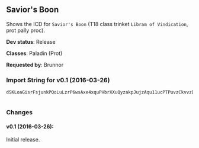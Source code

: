 ## Savior's Boon

Shows the ICD for `Savior's Boon` (T18 class trinket
`Libram of Vindication`, prot pally proc).

**Dev status**: Release

**Classes**: Paladin (Prot)

**Requested by**: Brunnor

### Import String for v0.1 (2016-03-26)

    dSKLoaGisrFsjunkPQoLuLzrP6wsAxe4xquPHbrXXuQyzakpJujzAqu11ucPTPuvzCkvvzDkvv19KkTpLqCqvPwiPqpKGAIKsxuPSravFuvYijvItcWkH0lHOIzkvCtLQYojKFQuPHsQ4OkHYsPuEkunvk5QeKTsk4RaIZsQuVfqYCHOu3fqQ9kL)cKblomvwmPkpwLMSkUSIntO(megTQ40u8ALGzlXTbQDtYVjA4kPJRuLLtvpxvnDqxhkBhI8DsvDELO1drj9EikX9jvsTF0TDAwn8tZQH7UqJu9BwnCJYaBwn8l2hkb3WR1ATwR1ATwR1ATwR1ATwR1ATwR1ATwR1ATwR1ATwR1ATwR1ATwRvIwRmaugirlYRRW8MPlJdZ7ankKiArEDfgBmDzaY4w4nM39f4hegP6duVfyoaTa)GWiveLOf51vywlULJ)Lqa0YWWWWWWWWWWWWWWWuRm4qPFomcPmWxcbqBFnxlULJxZEeTiVUcd0BulmqaAz6YSdWq(fDN9hdddddddtTYaaoGzaOLrS0Z0XON3bMrkMrdg1XCDqJur0I86kmZEyM115WWWWWWWWWWWWWWWWWWWWuRma5zGpJNb(mmqVrTWazmFMzpmZ66CiArEDfMI7d1XlVmDzqggggggggggggggggMALXYaEyKIzkUpKz1lVeTiVUcJ5Ey6YSdWyyyyyyyyyyyyyyyyyyyyQvgacRLrVbQ)mkMvV8(jArEDfg)i27UqMUm7hdddddddddddddddtTYyBe7DxO0VKzD8g5HrS0ZS6LxMZaNl0iveLO2eCLYYrQVA)JpqBdsJ)p9f7k)PhrjATYi8U7tJVTa1z3xG20WMilqcjc4a6yTzBtlZJtDkJNOf51vyeJPUqJuXivclbRNdUH0OG9bzN5JP3gsJcANbKDMVeZFNxcbqRDMVeZFhroWJDMVeZFhGxCi(2z(sm)DS5mhGxCi(2zoZh(siaATZCMpuKd8yN5mFiWloeF7mN5dT5mhGxCi(2zeiqqpIYWWWuRmALQfhYiEMctXSWWCFM7cgfcMNXvqUhWiqUo9(sVEmx3F(mILEMpMEBinkODIYWWWuRmFjdaM7Z4GmoMIbcldJtDyUpZDbM)6ukICGhMJXpxyzPaIYWWWyeZ8NYCH9bMDgbce0JPBxgnXDizK(f)ZOrPuPjJtDy(sm)DEjeaTmD7YSwClh)lHaOLb(mkIYWWWWWWWuKxxHbY0L51aTmGN(9ikdddddddJrmdKPYuCFOoE5Lzry8JyV7czGpJIOmmmmmmmmmmmmf3hQJxEz6YajkdddddddddddJWsz5i1xbCVd8acFGwgWJVVnbxPSCK6RSZuCFOoE51oJ5ESZa9ytpIYWWWWWWWmQdrzyyyg1HOJ6quIwRmc)m3f(m6)mWNXZ0XON3bMrkMrdg1XCDqJuXy(mZEyM115q0I86kmIXuxOrQymFlVrTWa32dZSUoN(9ikdddJFGyEft)xdeGcPrbL(LaGdyaA7R5AXTC8AANbGinG3zxlqw2aic5SzTtpMUDzGEJAHbcqlrzyyyyyyyKEMxdeGcPrbL(LaGdyaA7R5AXTC8AANbGinG3zxlqw2aic5SzbSEmD7Ya9g1cdeG2EeDuhIs0ALrNoV19MnqBlMqa0zFBISajSU8w0RnTmpo1PmEIwKxxHrmM6cnsfJuTThMzf8OGc)4uiMt)EeLHHHz2dZSUohMUmMVL3OwyGB7HzwxNt)EeDuhIs0ALryxPmhgdyWZX4GtzPDg9WGmUYxY4edhpJoDER7nBG2ezTzdGOxGaYU26OLrFd8H5mf3sbeTwzSEmFMv)G0OGFgZ)JnFg9nWhMRSCyksegLaIwKxxHrmM6cnsfZrQDkULZPJ0D63JOmmmms12EyMvWJck8JtHyo97XuRmc)m3fy0)zGpJNz2dZSUohIYWWWSwClh)lHaOLPlJqkd8Lqa02xZ1IB541ShtTYaqzGgxXGSomRf3YX)siaAj6Ooe9i1of3Y50r6o97ruIwRm605TU3SbAtK1MnaIEbci7ARJwMhN6ugprlYRRWigtDHgPIrQ2uWXBuiaI0xo97ruggggHbzzapEbVfdhF)DSZCKANIB5C6iDNEm1kd(azWwzotXTComfP7q0rDikrRvgG84GmWNHb6niqmEM)JeRCy8deZReWa9ydt3fH5)i1xzNrSR8hMUlcZJ5CgLaIwKxxHrmM6cnsfZ)rIvo4ps973JOmmmm1kd(JuFgG8MrQklzmIzM9WmRRZHOmmmm(bI5vmZEyM115q0rDikrRvglVbbIXZCm)vh8(W84uNY4jATYaKHXGqj9dJFGyEfdsUc2WifZCm)vh8(WigtDHgP6BNXPomg1hoUdd2Fy(psSYb)rQF)EeTiVUcZX8xDW7JLtVYW0LbzHOmmmmaLMcV7(04BlqD29fOnnSjYcKqIaoGowB220QjqZ0LrQewcwphCdPrbTtuggggGstD68w3B2aTTycbqN9TjYcKW6YBrV20QjqZ0LrQ22dZScEuqHFCkeZXorzyyyakn1PZBDVzd0MiRnBae9ceq21whTAc0mDzKQnfC8gfcGi9LJDIQRjArEDfgXyQl0ivmhPL3GaX47pinkODgbce0JOmmmmf51vyoM)QdEFaoM6Y0L5y(Ro49XYPxzaQbPrbbAIYWWWCm)vh8(aCm1TVabc6rugggg)aX8kM)JeRCWFK63Vhrh1HOVfCKwEdceJNPlZrA5niqm(g(rc6I9HsWnn2Gnyd3HbLn9A4N5FB4V9xgKqgb7WamKzN9RIm6QkW2Vg(X8xlULaUsvdhGcoEXU7GSbCLQpYgGinaY2um3pOog98oWsX6ICDA4hZFT4wIdD3f(nCMg(Zyq8aBIq(fTHBonCChsgPFX)mAukvn8I0DAwn8BX9)nRg(3OquMgUoV78wlarnyd)yel2CXkWLnRgoySc00SAWgSHl2DHgPQz1WbJvGMMvd2GnCV7onRgoySc00SAWgSH7LLPz1WbJvGMMvd2Gn8)6CBwn8VrHOmnraRbB4qxzuWMvdhmwbAAwnyd2WX(dOBX9)nn2WX(dO)6CBASbB4kmWwEdceJ)3eTtd3pimsL1Y1PHBUsvdh6niqm(Mvd)I9HsWnCXyQl0iv9fiqqpIYWWW4hiMxX4W8oqJcjbhPL3GaX47lqGGEeDuNg(f7dLGb9yotd)I9HsWn8l2hkbdcUCDA4dsJc2WhKgf83WfE39PX3wG6S7lqBAytKfiHebCaDS2STP1oJoDER7nBG2wmHaOZ(2ezbsyD5TOxBATZOtN36EZgOnrwB2ai6fiGSRToAB4WLRtd)I9HsWnydhtb9geigFZQHFX(qj4gUym1fAKQ(9ikdddJFGyEfd0JneDuNgSHRV5aFAIq(fTbB4GB4Ng(VHdmb7iazeamDvdhPMODqEGTtd2Aa
     

### Changes

#### v0.1 (2016-03-26):

Initial release.

